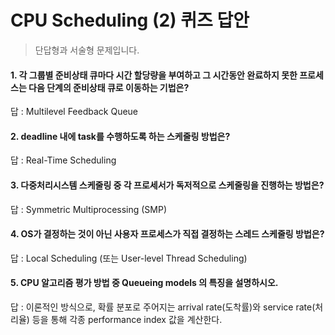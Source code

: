 # CPU Scheduling (2) 퀴즈 답안
> 단답형과 서술형 문제입니다.


#### 1. 각 그룹별 준비상태 큐마다 시간 할당량을 부여하고 그 시간동안 완료하지 못한 프로세스는 다음 단계의 준비상태 큐로 이동하는 기법은?
답 :  Multilevel Feedback Queue

#### 2. deadline 내에 task를 수행하도록 하는 스케줄링 방법은?

답 : Real-Time Scheduling

#### 3. 다중처리시스템 스케줄링 중 각 프로세서가 독저적으로 스케줄링을 진행하는 방법은?
답 : Symmetric Multiprocessing (SMP)

#### 4. OS가 결정하는 것이 아닌 사용자 프로세스가 직접 결정하는 스레드 스케줄링 방법은?
답 : Local Scheduling (또는 User-level Thread Scheduling)

#### 5. CPU 알고리즘 평가 방법 중 Queueing models 의 특징을 설명하시오.

답 : 이론적인 방식으로, 확률 분포로 주어지는 arrival rate(도착률)와 service rate(처리율) 등을 통해 각종 performance index 값을 계산한다.

